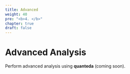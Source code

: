 ```yaml
---
title: Advanced
weight: 40
pre: "<b>4. </b>"
chapter: true
draft: false
---
```




# Advanced Analysis

Perform advanced analysis using **quanteda** (coming soon).
